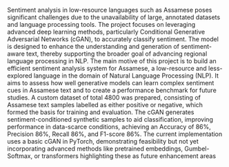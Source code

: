 Sentiment analysis in low-resource languages such as Assamese poses significant challenges due to the
unavailability of large, annotated datasets and language processing tools. The project focuses on
leveraging advanced deep learning methods, particularly Conditional Generative Adversarial Networks
(cGAN), to accurately classify sentiment. The model is designed to enhance the understanding and
generation of sentiment-aware text, thereby supporting the broader goal of advancing regional language
processing in NLP. The main motive of this project is to build an efficient sentiment analysis system for
Assamese, a low-resource and less-explored language in the domain of Natural Language Processing
(NLP). It aims to assess how well generative models can learn complex sentiment cues in Assamese text
and to create a performance benchmark for future studies. A custom dataset of total 4800 was prepared,
consisting of Assamese text samples labelled as either positive or negative, which formed the basis for
training and evaluation. The cGAN generates sentiment-conditioned synthetic samples to aid
classification, improving performance in data-scarce conditions, achieving an Accuracy of 86%, Precision
86%, Recall 86%, and F1-score 86%. The current implementation uses a basic cGAN in PyTorch,
demonstrating feasibility but not yet incorporating advanced methods like pretrained embeddings,
Gumbel-Softmax, or transformers highlighting these as future enhancement areas
